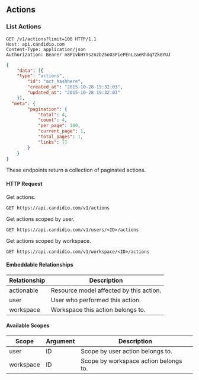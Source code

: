 ## Actions

### List Actions

```http
GET /v1/actions?limit=100 HTTP/1.1
Host: api.candidio.com
Content-Type: application/json
Authorization: Bearer n8P1vbHYYsznzb25oO3PiePEnLzaeRhdq7Zk8YUJ
```

```json
{
	"data": [{
    "type": "actions",
		"id": "act_hashhere",
		"created_at": "2015-10-28 19:32:03",
		"updated_at": "2015-10-28 19:32:03"
	}],
  "meta": {
		"pagination": {
			"total": 4,
			"count": 4,
			"per_page": 100,
			"current_page": 1,
			"total_pages": 1,
			"links": []
		}
	}
}
```

These endpoints return a collection of paginated actions.

#### HTTP Request

Get actions.

`GET https://api.candidio.com/v1/actions`

Get actions scoped by user.

`GET https://api.candidio.com/v1/users/<ID>/actions`

Get actions scoped by workspace.

`GET https://api.candidio.com/v1/workspace/<ID>/actions`

#### Embeddable Relationships

Relationship | Description
------------ | -----------
actionable | Resource model affected by this action.
user | User who performed this action.
workspace | Workspace this action belongs to.

#### Available Scopes

Scope | Argument | Description
----- | -------- | -----------
user | ID | Scope by user action belongs to.
workspace | ID | Scope by workspace action belongs to.
